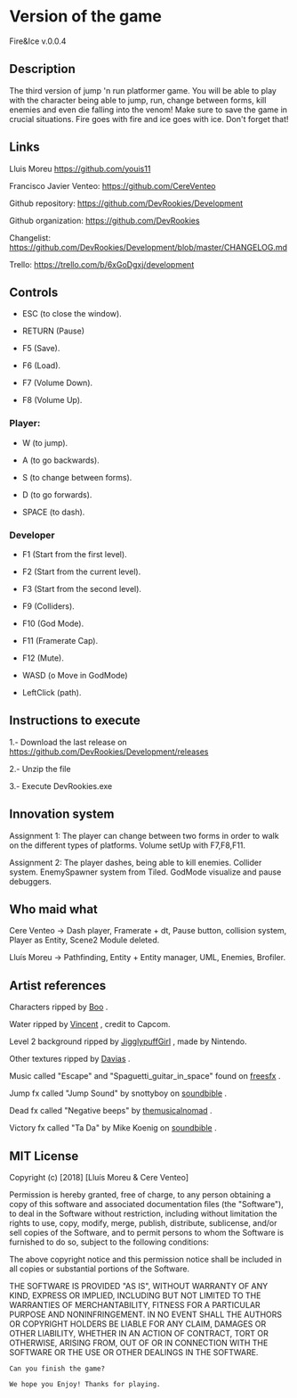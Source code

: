 ﻿# Version of the game

Fire&Ice v.0.0.4

## Description

The third version of jump 'n run platformer game. You will be able to play with the character being able to jump, run, change between forms, kill enemies and even die falling into the venom! Make sure to save the game in crucial situations.
Fire goes with fire and ice goes with ice. Don't forget that!

## Links

Lluis Moreu https://github.com/youis11 

Francisco Javier Venteo: https://github.com/CereVenteo 

Github repository: https://github.com/DevRookies/Development

Github organization: https://github.com/DevRookies

Changelist: https://github.com/DevRookies/Development/blob/master/CHANGELOG.md

Trello: https://trello.com/b/6xGoDgxj/development

## Controls

- ESC (to close the window).
- RETURN (Pause)

- F5 (Save).
- F6 (Load).
- F7 (Volume Down).
- F8 (Volume Up).

### Player: 
- W (to jump).
- A (to go backwards).
- S (to change between forms).
- D (to go forwards).

- SPACE (to dash).


### Developer

- F1 (Start from the first level).
- F2 (Start from the current level).
- F3 (Start from the second level).
- F9 (Colliders).
- F10 (God Mode).
- F11 (Framerate Cap).
- F12 (Mute).

- WASD (o Move in GodMode)

- LeftClick (path).

## Instructions to execute

1.- Download the last release on https://github.com/DevRookies/Development/releases

2.- Unzip the file

3.- Execute DevRookies.exe

## Innovation system

Assignment 1: The player can change between two forms in order to walk on the different types of platforms.
	      Volume setUp with F7,F8,F11.

Assignment 2: The player dashes, being able to kill enemies.
	      Collider system.
	      EnemySpawner system from Tiled.
	      GodMode visualize and pause debuggers.

## Who maid what

Cere Venteo -> Dash player, Framerate + dt, Pause button, collision system, Player as Entity, Scene2 Module deleted.

Lluís Moreu -> Pathfinding, Entity + Entity manager, UML, Enemies, Brofiler.

## Artist references

Characters ripped by [Boo](https://www.spriters-resource.com/submitter/Boo/) .

Water ripped by [Vincent](https://www.spriters-resource.com/submitter/Vincent/) , credit to Capcom. 

Level 2 background ripped by [JigglypuffGirl](https://www.spriters-resource.com/submitter/JigglyPuffGirl/) , made by Nintendo. 

Other textures ripped by [Davias](https://www.spriters-resource.com/submitter/Davias/) .

Music called "Escape" and "Spaguetti_guitar_in_space" found on [freesfx](http://www.freesfx.co.uk) .

Jump fx called "Jump Sound" by snottyboy on [soundbible](http://soundbible.com/1343-Jump.html) .

Dead fx called "Negative beeps" by [themusicalnomad](https://freesound.org/people/themusicalnomad/) .

Victory fx called "Ta Da" by Mike Koenig on [soundbible](http://soundbible.com/1003-Ta-Da.html) .

## MIT License

Copyright (c) [2018] [Lluís Moreu & Cere Venteo]

Permission is hereby granted, free of charge, to any person obtaining a copy
of this software and associated documentation files (the "Software"), to deal
in the Software without restriction, including without limitation the rights
to use, copy, modify, merge, publish, distribute, sublicense, and/or sell
copies of the Software, and to permit persons to whom the Software is
furnished to do so, subject to the following conditions:

The above copyright notice and this permission notice shall be included in all
copies or substantial portions of the Software.

THE SOFTWARE IS PROVIDED "AS IS", WITHOUT WARRANTY OF ANY KIND, EXPRESS OR
IMPLIED, INCLUDING BUT NOT LIMITED TO THE WARRANTIES OF MERCHANTABILITY,
FITNESS FOR A PARTICULAR PURPOSE AND NONINFRINGEMENT. IN NO EVENT SHALL THE
AUTHORS OR COPYRIGHT HOLDERS BE LIABLE FOR ANY CLAIM, DAMAGES OR OTHER
LIABILITY, WHETHER IN AN ACTION OF CONTRACT, TORT OR OTHERWISE, ARISING FROM,
OUT OF OR IN CONNECTION WITH THE SOFTWARE OR THE USE OR OTHER DEALINGS IN THE
SOFTWARE.
~~~
Can you finish the game?

We hope you Enjoy! Thanks for playing.
